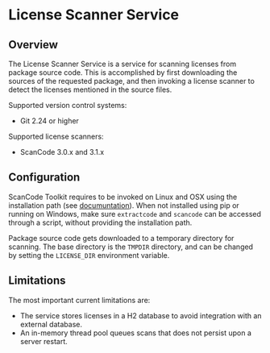 # License Scanner Service
## Overview
The License Scanner Service is a service for scanning licenses from package 
source code. This is accomplished by first downloading the sources of the
requested package, and then invoking a license scanner to detect the licenses
mentioned in the source files.

Supported version control systems:
- Git 2.24 or higher

Supported license scanners:
- ScanCode 3.0.x and 3.1.x

## Configuration
ScanCode Toolkit requires to be invoked on Linux and OSX using the 
installation path (see [documuntation](https://scancode-toolkit.readthedocs.io/en/latest/cli-reference/synopsis.html)).
When not installed using pip or running on Windows, make sure `extractcode` and 
`scancode` can be accessed through a script, without providing the installation 
path.

Package source code gets downloaded to a temporary directory for scanning.
The base directory is the `TMPDIR` directory, and can be changed by setting 
the `LICENSE_DIR` environment variable.

## Limitations
The most important current limitations are:

- The service stores licenses in a H2 database to avoid integration with an 
external database.
- An in-memory thread pool queues scans that does not persist upon a server 
restart.
